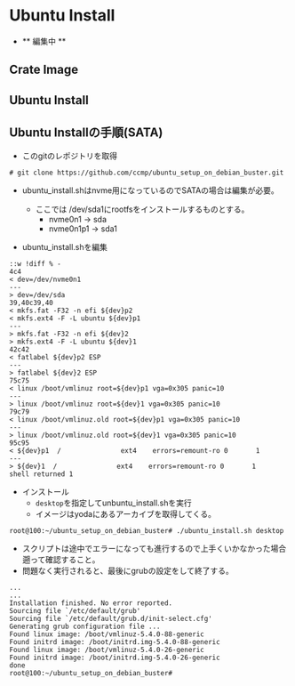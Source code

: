 # Ubuntu Install
 * ** 編集中 **

## Crate Image
## Ubuntu Install

## Ubuntu Installの手順(SATA)

 * このgitのレポジトリを取得

```
# git clone https://github.com/ccmp/ubuntu_setup_on_debian_buster.git
```

 * ubuntu_install.shはnvme用になっているのでSATAの場合は編集が必要。
   * ここでは /dev/sda1にrootfsをインストールするものとする。
     * nvme0n1 -> sda
	 * nvme0n1p1 -> sda1

 * ubuntu_install.shを編集

```
::w !diff % -
4c4
< dev=/dev/nvme0n1
---
> dev=/dev/sda
39,40c39,40
< mkfs.fat -F32 -n efi ${dev}p2
< mkfs.ext4 -F -L ubuntu ${dev}p1
---
> mkfs.fat -F32 -n efi ${dev}2
> mkfs.ext4 -F -L ubuntu ${dev}1
42c42
< fatlabel ${dev}p2 ESP
---
> fatlabel ${dev}2 ESP
75c75
< linux /boot/vmlinuz root=${dev}p1 vga=0x305 panic=10
---
> linux /boot/vmlinuz root=${dev}1 vga=0x305 panic=10
79c79
< linux /boot/vmlinuz.old root=${dev}p1 vga=0x305 panic=10
---
> linux /boot/vmlinuz.old root=${dev}1 vga=0x305 panic=10
95c95
< ${dev}p1  /               ext4    errors=remount-ro 0       1
---
> ${dev}1  /               ext4    errors=remount-ro 0       1
shell returned 1
```

 * インストール
   * ```desktop```を指定してunbuntu_install.shを実行
   * イメージはyodaにあるアーカイブを取得してくる。
   
```
root@100:~/ubuntu_setup_on_debian_buster# ./ubuntu_install.sh desktop
```

 * スクリプトは途中でエラーになっても進行するので上手くいかなかった場合遡って確認すること。
 * 問題なく実行されると、最後にgrubの設定をして終了する。
```
...
...
Installation finished. No error reported.
Sourcing file `/etc/default/grub'
Sourcing file `/etc/default/grub.d/init-select.cfg'
Generating grub configuration file ...
Found linux image: /boot/vmlinuz-5.4.0-88-generic
Found initrd image: /boot/initrd.img-5.4.0-88-generic
Found linux image: /boot/vmlinuz-5.4.0-26-generic
Found initrd image: /boot/initrd.img-5.4.0-26-generic
done
root@100:~/ubuntu_setup_on_debian_buster#
```
